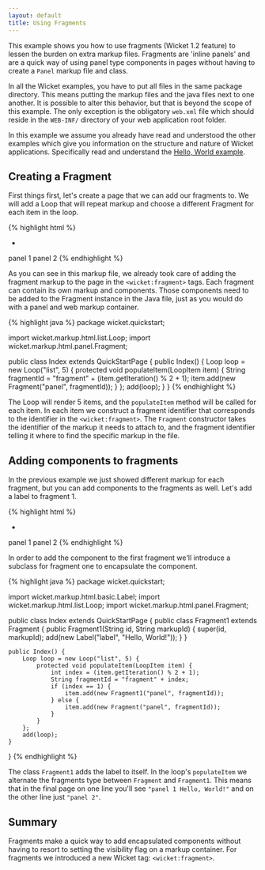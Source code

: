 ```yaml
---
layout: default
title: Using Fragments
---
```


This example shows you how to use fragments (Wicket 1.2 feature) to lessen
the burden on extra markup files. Fragments are 'inline panels' and are a
quick way of using panel type components in pages without having to create a
`Panel` markup file and class.

In all the Wicket examples, you have to put all files in the same package
directory. This means putting the markup files and the java files next to one
another. It is possible to alter this behavior, but that is beyond the scope
of this example. The only exception is the obligatory `web.xml` file which
should reside in the `WEB-INF/` directory of your web application root
folder.

In this example we assume you already have read and understood the other
examples which give you information on the structure and nature of Wicket
applications. Specifically read and understand the [Hello, World
example](helloworld.html).

## Creating a Fragment

First things first, let's create a page that we can add our fragments to. We
will add a Loop that will repeat markup and choose a different Fragment for
each item in the loop.

{% highlight html %}
<html>
<head></head>
<body>
    <ul>
        <li wicket:id="list"><span wicket:id="panel"></span></li>
    </ul>
    <wicket:fragment wicket:id="fragment1">panel 1</wicket:fragment>
    <wicket:fragment wicket:id="fragment2">panel 2</wicket:fragment>
</body>
</html>
{% endhighlight %}

As you can see in this markup file, we already took care of adding the
fragment markup to the page in the `<wicket:fragment>` tags. Each fragment
can contain its own markup and components. Those components need to be added
to the Fragment instance in the Java file, just as you would do with a panel
and web markup container.

{% highlight java %}
package wicket.quickstart;

import wicket.markup.html.list.Loop;
import wicket.markup.html.panel.Fragment;

public class Index extends QuickStartPage {
    public Index() {
        Loop loop = new Loop("list", 5) {
            protected void populateItem(LoopItem item) {
                String fragmentId = "fragment" + (item.getIteration() % 2 + 1);
                item.add(new Fragment("panel", fragmentId));
            }
        };
        add(loop);
    }
}
{% endhighlight %}

The Loop will render 5 items, and the `populateItem` method will be called
for each item. In each item we construct a fragment identifier that
corresponds to the identifier in the `<wicket:fragment>`. The `Fragment`
constructor takes the identifier of the markup it needs to attach to, and the
fragment identifier telling it where to find the specific markup in the file.

## Adding components to fragments

In the previous example we just showed different markup for each fragment,
but you can add components to the fragments as well. Let's add a label to
fragment 1.

{% highlight html %}
<html>
<head></head>
<body>
    <ul>
        <li wicket:id="list"><span wicket:id="panel"></span></li>
    </ul>
    <wicket:fragment wicket:id="fragment1">panel 1 <span wicket:id="label"></span></wicket:fragment>
    <wicket:fragment wicket:id="fragment2">panel 2</wicket:fragment>
</body>
</html>
{% endhighlight %}

In order to add the component to the first fragment we'll introduce a
subclass for fragment one to encapsulate the component.

{% highlight java %}
package wicket.quickstart;

import wicket.markup.html.basic.Label;
import wicket.markup.html.list.Loop;
import wicket.markup.html.panel.Fragment;

public class Index extends QuickStartPage {
    public class Fragment1 extends Fragment {
        public Fragment1(String id, String markupId) {
            super(id, markupId);
            add(new Label("label", "Hello, World!"));
        }
    }

    public Index() {
        Loop loop = new Loop("list", 5) {
            protected void populateItem(LoopItem item) {
                int index = (item.getIteration() % 2 + 1);
                String fragmentId = "fragment" + index;
                if (index == 1) {
                    item.add(new Fragment1("panel", fragmentId));
                } else {
                    item.add(new Fragment("panel", fragmentId));
                }
            }
        };
        add(loop);
    }
}
{% endhighlight %}

The class `Fragment1` adds the label to itself. In the loop's `populateItem`
we alternate the fragments type between `Fragment` and `Fragment1`. This
means that in the final page on one line you'll see `"panel 1 Hello, World!"`
and on the other line just `"panel 2"`.

## Summary

Fragments make a quick way to add encapsulated components without having to
resort to setting the visibility flag on a markup container. For fragments we
introduced a new Wicket tag: `<wicket:fragment>`.
